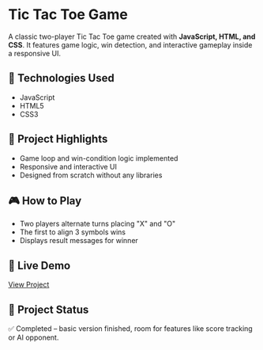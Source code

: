 # Tic Tac Toe Game

A classic two-player Tic Tac Toe game created with **JavaScript, HTML, and CSS**. It features game logic, win detection, and interactive gameplay inside a responsive UI.

## 🔧 Technologies Used
- JavaScript
- HTML5
- CSS3

## 🌟 Project Highlights
- Game loop and win-condition logic implemented
- Responsive and interactive UI
- Designed from scratch without any libraries

## 🎮 How to Play
- Two players alternate turns placing "X" and "O"
- The first to align 3 symbols wins
- Displays result messages for winner

## 🔗 Live Demo
[View Project](https://asma-ehsan.github.io/tic-tac-toe-js/)

## 📁 Project Status
✅ Completed – basic version finished, room for features like score tracking or AI opponent.
